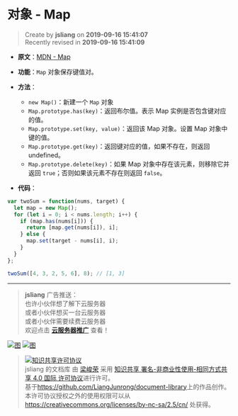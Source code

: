 对象 - Map
===

> Create by **jsliang** on **2019-09-16 15:41:07**  
> Recently revised in **2019-09-16 15:41:09**

* **原文**：[MDN - Map](https://developer.mozilla.org/zh-CN/docs/Web/JavaScript/Reference/Global_Objects/Map)

* **功能**：`Map` 对象保存键值对。

* **方法**：
  * `new Map()`：新建一个 `Map` 对象
  * `Map.prototype.has(key)`：返回布尔值。表示 Map 实例是否包含键对应的值。
  * `Map.prototype.set(key, value)`：返回该 Map 对象。设置 Map 对象中键的值。
  * `Map.prototype.get(key)`：返回键对应的值，如果不存在，则返回 undefined。
  * `Map.prototype.delete(key)`：如果 Map 对象中存在该元素，则移除它并返回 `true`；否则如果该元素不存在则返回 `false`。

* **代码**：

```js
var twoSum = function(nums, target) {
  let map = new Map();
  for (let i = 0; i < nums.length; i++) {
    if (map.has(nums[i])) {
      return [map.get(nums[i]), i];
    } else {
      map.set(target - nums[i], i);
    }
  }
};

twoSum([4, 3, 2, 5, 6], 8); // [1, 3]
```

---

> **jsliang** 广告推送：  
> 也许小伙伴想了解下云服务器  
> 或者小伙伴想买一台云服务器  
> 或者小伙伴需要续费云服务器  
> 欢迎点击 **[云服务器推广](https://github.com/LiangJunrong/document-library/blob/master/other-library/Monologue/%E7%A8%B3%E9%A3%9F%E8%89%B0%E9%9A%BE.md)** 查看！

[![图](../../../public-repertory/img/z-small-seek-ali-3.jpg)](https://promotion.aliyun.com/ntms/act/qwbk.html?userCode=w7hismrh)
[![图](../../../public-repertory/img/z-small-seek-tencent-2.jpg)](https://cloud.tencent.com/redirect.php?redirect=1014&cps_key=49f647c99fce1a9f0b4e1eeb1be484c9&from=console)

> <a rel="license" href="http://creativecommons.org/licenses/by-nc-sa/4.0/"><img alt="知识共享许可协议" style="border-width:0" src="https://i.creativecommons.org/l/by-nc-sa/4.0/88x31.png" /></a><br /><span xmlns:dct="http://purl.org/dc/terms/" property="dct:title">jsliang 的文档库</span> 由 <a xmlns:cc="http://creativecommons.org/ns#" href="https://github.com/LiangJunrong/document-library" property="cc:attributionName" rel="cc:attributionURL">梁峻荣</a> 采用 <a rel="license" href="http://creativecommons.org/licenses/by-nc-sa/4.0/">知识共享 署名-非商业性使用-相同方式共享 4.0 国际 许可协议</a>进行许可。<br />基于<a xmlns:dct="http://purl.org/dc/terms/" href="https://github.com/LiangJunrong/document-library" rel="dct:source">https://github.com/LiangJunrong/document-library</a>上的作品创作。<br />本许可协议授权之外的使用权限可以从 <a xmlns:cc="http://creativecommons.org/ns#" href="https://creativecommons.org/licenses/by-nc-sa/2.5/cn/" rel="cc:morePermissions">https://creativecommons.org/licenses/by-nc-sa/2.5/cn/</a> 处获得。